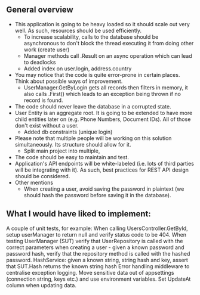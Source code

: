 ## General overview

* This application is going to be heavy loaded so it should scale out very well. As such, resources should be used efficiently. 
	* To increase scalability, calls to the database should be asynchronous to don't block the thread executing it from doing other work (create user)
	* Manager methods call .Result on an async operation which can lead to deadlocks
	* Added index on user.login, address.country
* You may notice that the code is quite error-prone in certain places. Think about possible ways of improvement.
	* UserManager.GetByLogin gets all records then filters in memory, it also calls .First() which leads to an exception being thrown if no record is found.
* The code should never leave the database in a corrupted state.
* User Entity is an aggregate root. It is going to be extended to have more child entities later on (e.g. Phone Numbers, Document IDs). All of those don't exist without a user.
	* Added db constraints (unique login)
* Please note that multiple people will be working on this solution simultaneously. Its structure should allow for it.
	* Split main project into multiple, 
* The code should be easy to maintain and test.
* Application's API endpoints will be white-labeled (i.e. lots of third parties will be integrating with it). As such, best practices for REST API design should be considered.  
* Other mentions
	* When creating a user, avoid saving the password in plaintext (we should hash the password before saving it in the database).
## What I would have liked to implement:

A couple of unit tests, for example:
	When calling UsersController.GetById, setup userManager to return null and verify status code to be 404.
	When testing UserManager (SUT) verify that UserRepository is called with the correct parameters when creating a user - given a known password and password hash, verify that the repository method is called with the hashed password.
	HashService: given a known string, string hash and key, assert that SUT.Hash returns the known string hash
Error handling middleware to centralise exception logging.
Move sensitive data out of appsettings (connection string, keys etc.) and use environment variables.
Set UpdateAt column when updating data.
